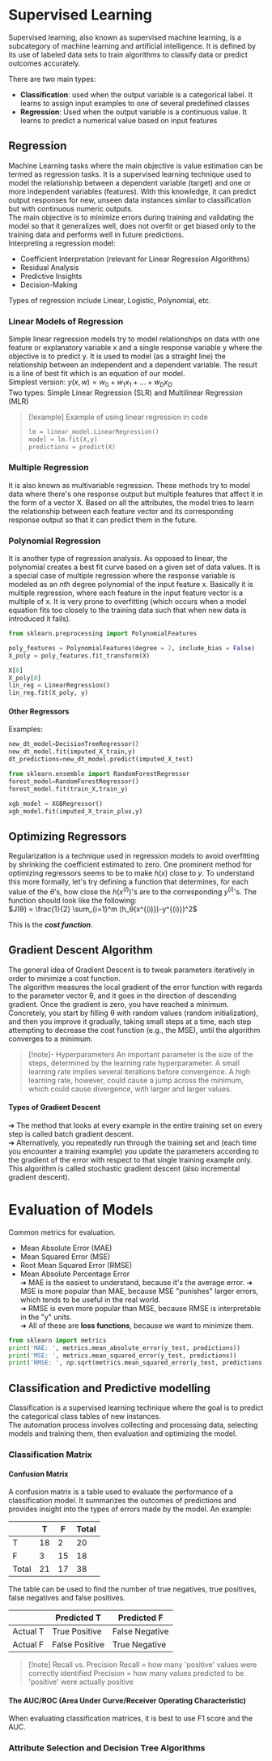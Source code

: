 # Supervised Learning
Supervised learning, also known as supervised machine learning, is a subcategory of machine learning and artificial intelligence. It is defined by its use of labeled data sets to train algorithms to classify data or predict outcomes accurately.

There are two main types:
- **Classification**: used when the output variable is a categorical label. It learns to assign input examples to one of several predefined classes
- **Regression**: Used when the output variable is a continuous value. It learns to predict a numerical value based on input features
## Regression
Machine Learning tasks where the main objective is value estimation can be termed as regression tasks. It is a supervised learning technique used to model the relationship between a dependent variable (target) and one or more independent variables (features). With this knowledge, it can predict output responses for new, unseen data instances similar to classification but with continuous numeric outputs.
<br>The main objective is to minimize errors during training and validating the model so that it generalizes well, does not overfit or get biased only to the training data and performs well in future predictions.
<br>Interpreting a regression model:
- Coefficient Interpretation (relevant for Linear Regression Algorithms)
- Residual Analysis
- Predictive Insights
- Decision-Making

Types of regression include Linear, Logistic, Polynomial, etc.
### Linear Models of Regression
Simple linear regression models try to model relationships on data with one feature or explanatory variable x and a single response variable y where the objective is to predict y. It is used to model (as a straight line) the relationship between an independent and a dependent variable. The result is a line of best fit which is an equation of our model.
<br>Simplest version: $y(x,w) = w_0 + w_1 x_1 + ... + w_D x_D$ 
<br>Two types: Simple Linear Regression (SLR) and Multilinear Regression (MLR)

>[!example] Example of using linear regression in code<br>
>
>```Python
>lm = linear_model.LinearRegression()
>model = lm.fit(X,y)
>predictions = predict(X)
>```

### Multiple Regression
It is also known as multivariable regression. These methods try to model data where there's one response output but multiple features that affect it in the form of a vector X. Based on all the attributes, the model tries to learn the relationship between each feature vector and its corresponding response output so that it can predict them in the future. 
### Polynomial Regression
It is another type of regression analysis. As opposed to linear, the  polynomial creates a best fit curve based on a given set of data values. It is a special case of multiple regression where the response variable is modeled as an *nth* degree polynomial of the input feature x. Basically it is multiple regression, where each feature in the input feature vector is a multiple of x.
It is very prone to overfitting (which occurs when a model equation fits too closely to the training data such that when new data is introduced it fails).

```Python
from sklearn.preprocessing import PolynomialFeatures

poly_features = PolynomialFeatures(degree = 2, include_bias = False)
X_poly = poly_features.fit_transform(X)

X[0]
X_poly[0]
lin_reg = LinearRegression()
lin_reg.fit(X_poly, y)
```
#### Other Regressors
Examples:
```Python
new_dt_model=DecisionTreeRegressor()  
new_dt_model.fit(imputed_X_train,y)  
dt_predictions=new_dt_model.predict(imputed_X_test)  

from sklearn.ensemble import RandomForestRegressor  
forest_model=RandomForestRegressor()  
forest_model.fit(train_X,train_y)  

xgb_model = XGBRegressor()  
xgb_model.fit(imputed_X_train_plus,y)
```
## Optimizing Regressors
Regularization is a technique used in regression models to avoid overfitting by shrinking the coefficient estimated to zero.
One prominent method for optimizing regressors seems to be to make $h(x)$ close to $y$. To understand this more formally, let's try defining a function that determines, for each value of the $θ$’s, how close the $h(x^{(i)})$'s are to the corresponding $y^{(i)}$'s. The function should look like the following:
<br>$J(θ) = \frac{1}{2} \sum_{i=1}^m (h_θ(x^{(i)})-y^{(i)})^2$ 

This is the ***cost function***.
## Gradient Descent Algorithm
The general idea of Gradient Descent is to tweak parameters iteratively in order to minimize a cost function.
<br>The algorithm measures the local gradient of the error function with regards to the parameter vector θ, and it goes in the direction of descending gradient. Once the gradient is zero, you have reached a minimum.
Concretely, you start by filling θ with random values (random initialization), and then you improve it gradually, taking small steps at a time, each step attempting to decrease the cost function (e.g., the MSE), until the algorithm converges to a minimum.

>[!note]- Hyperparameters
>An important parameter is the size of the steps, determined by the learning rate hyperparameter. A small learning rate implies several iterations before convergence. A high learning rate, however, could cause a jump across the minimum, which could cause divergence, with larger and larger values.

#### Types of Gradient Descent
➔ The method that looks at every example in the entire training set on every step is called batch gradient descent.
<br>➔ Alternatively, you repeatedly run through the training set and (each time you encounter a training example) you update the parameters according to the gradient of the error with respect to that single training example only. This algorithm is called stochastic gradient descent (also incremental gradient descent).
# Evaluation of Models
Common metrics for evaluation.
- Mean Absolute Error (MAE)
- Mean Squared Error (MSE)
- Root Mean Squared Error (RMSE)
- Mean Absolute Percentage Error
<br>➔ MAE is the easiest to understand, because it's the average error.
➔ MSE is more popular than MAE, because MSE "punishes" larger errors, which tends to be useful in the real world.  
➔ RMSE is even more popular than MSE, because RMSE is interpretable in the "y" units.  
➔ All of these are **loss functions**, because we want to minimize them.

```Python
from sklearn import metrics
print('MAE: ', metrics.mean_absolute_error(y_test, predictions))
print('MSE: ', metrics.mean_squared_error(y_test, predictions))
print('RMSE: ', np.sqrt(metrics.mean_squared_error(y_test, predictions)))
```

## Classification and Predictive modelling
Classification is a supervised learning technique where the goal is to predict the categorical class tables of new instances.
<br>The automation process involves collecting and processing data, selecting models and training them, then evaluation and optimizing the model.
### Classification Matrix
#### Confusion Matrix
A confusion matrix is a table used to evaluate the performance of a classification model. It summarizes the outcomes of predictions and provides insight into the types of errors made by the model.
An example:

|       | T   | F   | Total |
| ----- | --- | --- | ----- |
| T     | 18  | 2   | 20    |
| F     | 3   | 15  | 18    |
| Total | 21  | 17  | 38    |
The table can be used to find the number of true negatives, true positives, false negatives and false positives.

|          | Predicted T    | Predicted F    |
| -------- | -------------- | -------------- |
| Actual T | True Positive  | False Negative |
| Actual F | False Positive | True Negative  |
>[!note] Recall vs. Precision
>Recall = how many 'positive' values were correctly identified
>Precision = how many values predicted to be 'positive' were actually positive
>
#### The AUC/ROC (Area Under Curve/Receiver Operating Characteristic)
When evaluating classification matrices, it is best to use F1 score and the AUC.

### Attribute Selection and Decision Tree Algorithms
